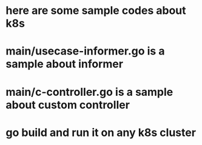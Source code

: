 # here are some sample codes about k8s

# main/usecase-informer.go is a sample about informer
# main/c-controller.go is a sample about custom controller

# go build and run it on any k8s cluster